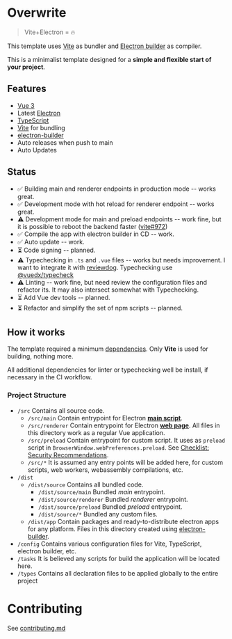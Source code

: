 # Overwrite

> Vite+Electron = 🔥

This template uses [Vite](https://github.com/vitejs/vite/) as bundler and [Electron builder](https://www.electron.build/) as compiler.

This is a minimalist template designed for a **simple and flexible start of your project**.

## Features
- [Vue 3](https://v3.vuejs.org/)
- Latest [Electron](https://www.electronjs.org/)
- [TypeScript](https://www.typescriptlang.org/)
- [Vite](https://github.com/vitejs/vite/) for bundling
- [electron-builder](https://www.electron.build/)
- Auto releases when push to main
- Auto Updates

## Status
- ✅ Building main and renderer endpoints in production mode -- works great.
- ✅ Development mode with hot reload for renderer endpoint -- works great.
- ⚠ Development mode for main and preload endpoints -- work fine, but it is possible to reboot the backend faster ([vite#972](https://github.com/vitejs/vite/issues/972))
- ✅ Compile the app with electron builder in CD -- work.
- ✅ Auto update -- work.
- ⏳ Code signing -- planned. 
- ⚠ Typechecking in `.ts` and `.vue` files -- works but needs improvement. I want to integrate it with [reviewdog](https://github.com/reviewdog/reviewdog). Typechecking use [@vuedx/typecheck](https://github.com/znck/vue-developer-experience/tree/master/packages/typecheck)
- ⚠ Linting -- work fine, but need review the configuration files and refactor its. It may also intersect somewhat with Typechecking.
- ⏳ Add Vue dev tools -- planned.
- ⏳ Refactor and simplify the set of npm scripts -- planned.

## How it works
The template required a minimum [dependencies](https://github.com/cawa-93/vite-electron-builder/blob/main/package.json). Only **Vite** is used for building, nothing more.

All additional dependencies for linter or typechecking well be install, if necessary in the CI workflow.

### Project Structure
- `/src`
  Contains all source code.
  - `/src/main` 
  Contain entrypoint for Electron [**main script**](https://www.electronjs.org/docs/tutorial/quick-start#create-the-main-script-file).
  - `/src/renderer` 
    Contain entrypoint for Electron [**web page**](https://www.electronjs.org/docs/tutorial/quick-start#create-a-web-page). All files in this directory work as a regular Vue application.
  - `/src/preload` 
    Contain entrypoint for custom script. It uses as `preload` script in `BrowserWindow.webPreferences.preload`. See [Checklist: Security Recommendations](https://www.electronjs.org/docs/tutorial/security#2-do-not-enable-nodejs-integration-for-remote-content).
  - `/src/*` It is assumed any entry points will be added here, for custom scripts, web workers, webassembly compilations, etc.
- `/dist` 
  - `/dist/source`
  Contains all bundled code.
    - `/dist/source/main` Bundled *main* entrypoint.
    - `/dist/source/renderer` Bundled *renderer* entrypoint.
    - `/dist/source/preload` Bundled *preload* entrypoint.
    - `/dist/source/*` Bundled any custom files.
  - `/dist/app`
  Contain packages and ready-to-distribute electron apps for any platform. Files in this directory created using [electron-builder](https://www.electron.build/).
- `/config`
  Contains various configuration files for Vite, TypeScript, electron builder, etc.
- `/tasks`
  It is believed any scripts for build the application will be located here.
- `/types` 
  Contains all declaration files to be applied globally to the entire project

# Contributing
See [contributing.md](/contributing.md)
